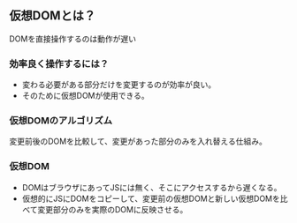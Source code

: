 ## 仮想DOMとは？
DOMを直接操作するのは動作が遅い

### 効率良く操作するには？
- 変わる必要がある部分だけを変更するのが効率が良い。
- そのために仮想DOMが使用できる。


### 仮想DOMのアルゴリズム
変更前後のDOMを比較して、変更があった部分のみを入れ替える仕組み。

### 仮想DOM
- DOMはブラウザにあってJSには無く、そこにアクセスするから遅くなる。
- 仮想的にJSにDOMをコピーして、変更前の仮想DOMと新しい仮想DOMを比べて変更部分のみを実際のDOMに反映させる。
